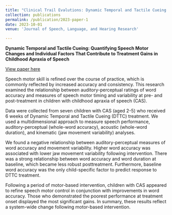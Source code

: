 ```yaml
---
title: "Clinical Trail Evalutions: Dynamic Temporal and Tactile Cueing (DTTC) treatment"
collection: publications
permalink: /publication/2023-paper-1
date: 2023-10-01
venue: 'Journal of Speech, Language, and Hearing Research'

---
```

**Dynamic Temporal and Tactile Cueing: Quantifying Speech Motor Changes and Individual Factors That Contribute to Treatment Gains in Childhood Apraxia of Speech**

[View paper here](https://pubmed.ncbi.nlm.nih.gov/37379241/)

Speech motor skill is refined over the course of practice, which is commonly reflected by increased accuracy and consistency. This research examined the relationship between auditory-perceptual ratings of word accuracy and measures of speech motor timing and variability at pre- and post-treatment in children with childhood apraxia of speech (CAS). 

Data were collected from seven children with CAS (aged 2-5) who received 6 weeks of Dynamic Temporal and Tactile Cueing (DTTC) treatment. We used a multidimensional approach to measure speech performance, auditory-perceptual (whole-word accuracy), acoustic (whole-word duration), and kinematic (jaw movement variability) analyses.

We found a negative relationship between auditory-perceptual measures of word accuracy and movement variability. Higher word accuracy was associated with lower jaw movement variability following intervention. There was a strong relationship between word accuracy and word duration at baseline, which became less robust posttreatment. Furthermore, baseline word accuracy was the only child-specific factor to predict response to DTTC treatment.

Following a period of motor-based intervention, children with CAS appeared to refine speech motor control in conjunction with improvements in word accuracy. Those who demonstrated the poorest performance at treatment onset displayed the most significant gains. In summary, these results reflect a system-wide change following motor-based intervention.